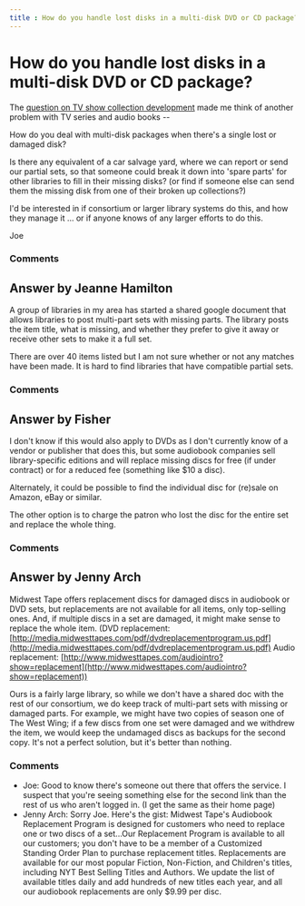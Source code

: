 ```yaml
---
title : How do you handle lost disks in a multi-disk DVD or CD package?
---
```

How do you handle lost disks in a multi-disk DVD or CD package?
=====================
The [question on TV show collection
development](http://libraries.stackexchange.com/questions/1044/what-is-best-practice-for-tv-series-collection-development)
made me think of another problem with TV series and audio books --

How do you deal with multi-disk packages when there's a single lost or
damaged disk?

Is there any equivalent of a car salvage yard, where we can report or
send our partial sets, so that someone could break it down into 'spare
parts' for other libraries to fill in their missing disks? (or find if
someone else can send them the missing disk from one of their broken up
collections?)

I'd be interested in if consortium or larger library systems do this,
and how they manage it ... or if anyone knows of any larger efforts to
do this.

Joe

### Comments ###


Answer by Jeanne Hamilton
----------------
A group of libraries in my area has started a shared google document
that allows libraries to post multi-part sets with missing parts. The
library posts the item title, what is missing, and whether they prefer
to give it away or receive other sets to make it a full set.

There are over 40 items listed but I am not sure whether or not any
matches have been made. It is hard to find libraries that have
compatible partial sets.

### Comments ###

Answer by Fisher
----------------
I don't know if this would also apply to DVDs as I don't currently know
of a vendor or publisher that does this, but some audiobook companies
sell library-specific editions and will replace missing discs for free
(if under contract) or for a reduced fee (something like \$10 a disc).

Alternately, it could be possible to find the individual disc for
(re)sale on Amazon, eBay or similar.

The other option is to charge the patron who lost the disc for the
entire set and replace the whole thing.

### Comments ###

Answer by Jenny Arch
----------------
Midwest Tape offers replacement discs for damaged discs in audiobook or
DVD sets, but replacements are not available for all items, only
top-selling ones. And, if multiple discs in a set are damaged, it might
make sense to replace the whole item. (DVD replacement:
[http://media.midwesttapes.com/pdf/dvdreplacementprogram.us.pdf](http://media.midwesttapes.com/pdf/dvdreplacementprogram.us.pdf)
Audio replacement:
[http://www.midwesttapes.com/audiointro?show=replacement](http://www.midwesttapes.com/audiointro?show=replacement))

Ours is a fairly large library, so while we don't have a shared doc with
the rest of our consortium, we do keep track of multi-part sets with
missing or damaged parts. For example, we might have two copies of
season one of The West Wing; if a few discs from one set were damaged
and we withdrew the item, we would keep the undamaged discs as backups
for the second copy. It's not a perfect solution, but it's better than
nothing.

### Comments ###
* Joe: Good to know there's someone out there that offers the service. I
suspect that you're seeing something else for the second link than the
rest of us who aren't logged in. (I get the same as their home page)
* Jenny Arch: Sorry Joe. Here's the gist: Midwest Tape's Audiobook Replacement Program
is designed for customers who need to replace one or two discs of a
set...Our Replacement Program is available to all our customers; you
don't have to be a member of a Customized Standing Order Plan to
purchase replacement titles. Replacements are available for our most
popular Fiction, Non-Fiction, and Children's titles, including NYT Best
Selling Titles and Authors. We update the list of available titles daily
and add hundreds of new titles each year, and all our audiobook
replacements are only \$9.99 per disc.

